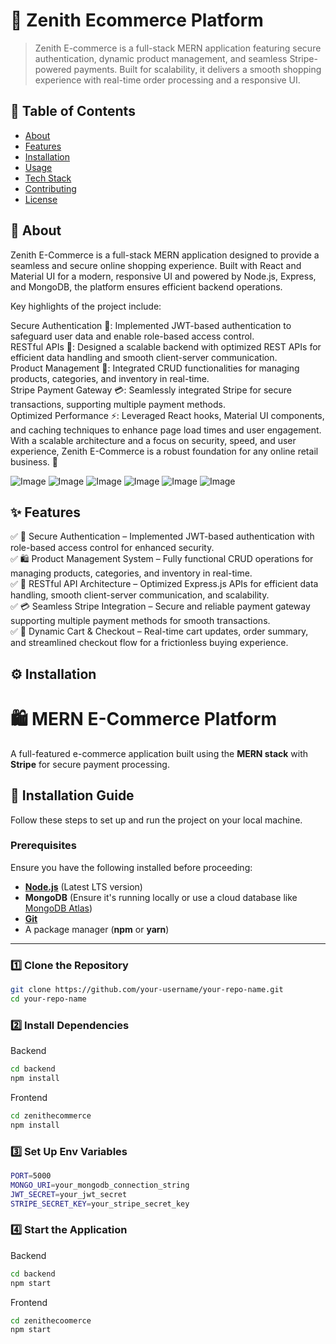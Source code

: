 # 🚀 Zenith Ecommerce Platform

> Zenith E-commerce is a full-stack MERN application featuring secure authentication, dynamic product management, and seamless Stripe-powered payments. Built for scalability, it delivers a smooth shopping experience with real-time order processing and a responsive UI.

## 📜 Table of Contents
- [About](#about)
- [Features](#features)
- [Installation](#installation)
- [Usage](#usage)
- [Tech Stack](#tech-stack)
- [Contributing](#contributing)
- [License](#license)

## 📖 About
Zenith E-Commerce is a full-stack MERN application designed to provide a seamless and secure online shopping experience. Built with React and Material UI for a modern, responsive UI and powered by Node.js, Express, and MongoDB, the platform ensures efficient backend operations.

Key highlights of the project include:

Secure Authentication 🔐: Implemented JWT-based authentication to safeguard user data and enable role-based access control.<br>
RESTful APIs 🚀: Designed a scalable backend with optimized REST APIs for efficient data handling and smooth client-server communication.  
Product Management 🛒: Integrated CRUD functionalities for managing products, categories, and inventory in real-time.  
Stripe Payment Gateway 💳: Seamlessly integrated Stripe for secure transactions, supporting multiple payment methods.  
Optimized Performance ⚡: Leveraged React hooks, Material UI components, and caching techniques to enhance page load times and user engagement.  
With a scalable architecture and a focus on security, speed, and user experience, Zenith E-Commerce is a robust foundation for any online retail business. 🚀  

![Image](https://github.com/user-attachments/assets/cf265cc3-e319-4e13-b0b7-eedf2305608c)
![Image](https://github.com/user-attachments/assets/1f26928f-8cef-48c1-91cd-c29e4da71bf9)
![Image](https://github.com/user-attachments/assets/072722c3-fd60-44c5-b66c-f8dfdcfb8660)
![Image](https://github.com/user-attachments/assets/c109efc8-dba5-4f72-bf87-20bff622890a)
![Image](https://github.com/user-attachments/assets/0d8a2200-dade-445f-b052-8049051748af)
![Image](https://github.com/user-attachments/assets/a3cfa211-90a2-4423-8ab7-114ac3325550)

## ✨ Features
✅ 🔐 Secure Authentication – Implemented JWT-based authentication with role-based access control for enhanced security.  
✅ 🛍️ Product Management System – Fully functional CRUD operations for managing products, categories, and inventory in real-time.  
✅ 🔄 RESTful API Architecture – Optimized Express.js APIs for efficient data handling, smooth client-server communication, and scalability.  
✅ 💳 Seamless Stripe Integration – Secure and reliable payment gateway supporting multiple payment methods for smooth transactions.  
✅ 🛒 Dynamic Cart & Checkout – Real-time cart updates, order summary, and streamlined checkout flow for a frictionless buying experience.  

## ⚙️ Installation
# 🛍️ MERN E-Commerce Platform

A full-featured e-commerce application built using the **MERN stack** with **Stripe** for secure payment processing.

## 🚀 Installation Guide  

Follow these steps to set up and run the project on your local machine.  

### **Prerequisites**  
Ensure you have the following installed before proceeding:  
- **[Node.js](https://nodejs.org/)** (Latest LTS version)  
- **MongoDB** (Ensure it's running locally or use a cloud database like [MongoDB Atlas](https://www.mongodb.com/atlas))  
- **[Git](https://git-scm.com/)**  
- A package manager (**npm** or **yarn**)  

---

### **1️⃣ Clone the Repository**  
```sh
git clone https://github.com/your-username/your-repo-name.git
cd your-repo-name
```
### **2️⃣ Install Dependencies**   
Backend
```sh
cd backend
npm install
```
Frontend
```sh
cd zenithecommerce
npm install
```
### **3️⃣ Set Up Env Variables**  
```sh
PORT=5000
MONGO_URI=your_mongodb_connection_string
JWT_SECRET=your_jwt_secret
STRIPE_SECRET_KEY=your_stripe_secret_key
```
### **4️⃣ Start the Application**  
Backend
```sh
cd backend
npm start
```
Frontend
```sh
cd zenithecoomerce
npm start
```



